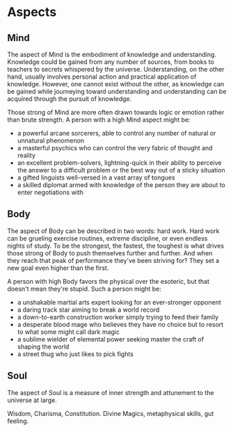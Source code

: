 # Aspects

## Mind
The aspect of Mind is the embodiment of knowledge and understanding. Knowledge could be gained from any number of sources, from books to teachers to secrets whispered by the universe. Understanding, on the other hand, usually involves personal action and practical application of knowledge. However, one cannot exist without the other, as knowledge can be gained while journeying toward understanding and understanding can be acquired through the pursuit of knowledge.

Those strong of Mind are more often drawn towards logic or emotion rather than brute strength. A person with a high Mind aspect might be:
* a powerful arcane sorcerers, able to control any number of natural or unnatural phenomenon
* a masterful psychics who can control the very fabric of thought and reality
* an excellent problem-solvers, lightning-quick in their ability to perceive the answer to a difficult problem or the best way out of a sticky situation
* a gifted linguists well-versed in a vast array of tongues
* a skilled diplomat armed with knowledge of the person they are about to enter negotiations with

## Body
The aspect of Body can be described in two words: hard work. Hard work can be grueling exercise routines, extreme discipline, or even endless nights of study.
To be the strongest, the fastest, the toughest is what drives those strong of Body to push themselves further and further. And when they reach that peak of performance they've been striving for? They set a new goal even higher than the first. 

A person with high Body favors the physical over the esoteric, but that doesn't mean they're stupid. Such a person might be:
* a unshakable martial arts expert looking for an ever-stronger opponent
* a daring track star aiming to break a world record
* a down-to-earth construction worker simply trying to feed their family
* a desperate blood mage who believes they have no choice but to resort to what some might call dark magic
* a sublime wielder of elemental power seeking master the craft of shaping the world
* a street thug who just likes to pick fights

## Soul
The aspect of Soul is a measure of inner strength and attunement to the universe at large. 

Wisdom, Charisma, Constitution.
Divine Magics, metaphysical skills, gut feeling. 

<!--stackedit_data:
eyJoaXN0b3J5IjpbMjAwMjA0NzkzNSw1MzI1MDc0Nyw0OTQyMT
c5NDUsMTA3ODUwNDYxNCwtNjY5NDc4MDgxLC0xMjgxMTYwMzk3
LC0xMjU0NzE0NDAsLTE0NTQ5MTc3MCwtMTYwNjY1NTg0NSw3MD
EzNzQyNzEsMTkyMzM5OTQ5NSwtMTM5NDQwNDMzMCwxMDEyMzcw
NjQxXX0=
-->